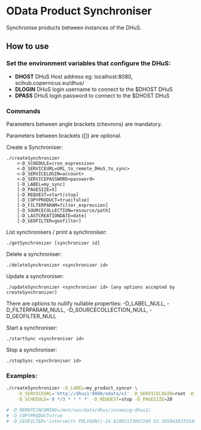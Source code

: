# OData Product Synchroniser
Synchronise products between instances of the DHuS.

## How to use

### Set the environment variables that configure the DHuS:

+ **DHOST** DHuS Host address eg: localhost:8080, scihub.copernicus.eu/dhus/
+ **DLOGIN** DHuS login username to connect to the $DHOST DHuS
+ **DPASS** DHuS login password to connect to the $DHOST DHuS

### Commands

Parameters between angle brackets (chevrons) are mandatory.

Parameters between brackets ([]) are optional.

Create a Synchroniser:
```
./createSynchronizer
    <-D_SCHEDULE=cron_expression>
    <-D_SERVICEURL=URL_to_remote_DHuS_to_sync>
    <-D_SERVICELOGIN=account>
    <-D_SERVICEPASSWORD=password>
    [-D_LABEL=my_sync]
    [-D_PAGESIZE=X]
    [-D_REQUEST=start|stop]
    [-D_COPYPRODUCT=true|false]
    [-D_FILTERPARAM=filter_expression]
    [-D_SOURCECOLLECTION=resource/path]
    [-D_LASTCREATIONDATE=date]
    [-D_GEOFILTER=geofilter]
```

List synchronisers / print a synchroniser:
```
./getSynchronizer [synchroniser id]
```

Delete a synchroniser:
```
./deleteSynchronizer <synchroniser id>
```

Update a synchroniser:
```
./updateSynchronizer <synchroniser id> [any options accepted by createSynchronizer]
```

There are options to nullify nullable properties: -D_LABEL_NULL, -D_FILTERPARAM_NULL, -D_SOURCECOLLECTION_NULL, -D_GEOFILTER_NULL

Start a synchroniser:
```
./startSync <synchroniser id>
```

Stop a synchroniser:
```
./stopSync <synchroniser id>
```

### Examples:

```bash
./createSynchronizer -D_LABEL=my_product_syncer \
    -D_SERVICEURL='http://dhus1:8080/odata/v1' -D_SERVICELOGIN=root -D_SERVICEPASSWORD=rootpassword \
    -D_SCHEDULE='0 */3 * * * ?' -D_REQUEST=stop -D_PAGESIZE=20

# -D_REMOTEINCOMING=/mnt/nas/data/dhus/incoming-dhus1/
# -D_COPYPRODUCT=true
# -D_GEOFILTER='intersects POLYGON((-24.61903123097289 63.345943833554685,-13.125342536439836 63.345943833554685,-13.125342536439836 66.61007811487349,-24.61903123097289 66.61007811487349,-24.61903123097289 63.345943833554685))'
```